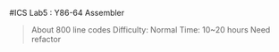 #ICS Lab5 : Y86-64 Assembler
> About 800 line codes
> Difficulty: Normal
> Time: 10~20 hours
> Need refactor